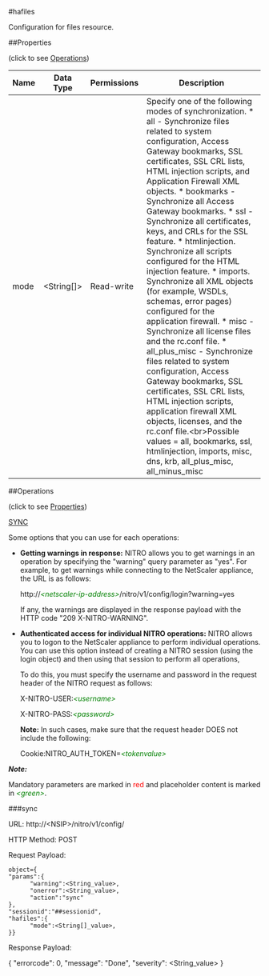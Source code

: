 #hafiles

Configuration for files resource.


##Properties 
<span>(click to see [Operations](#operations))</span>


<table><thead><tr><th>Name</th><th> Data Type</th><th> Permissions</th><th>Description</th></tr></thead><tbody><tr><td>mode</td><td>&lt;String[]></td><td>Read-write</td><td>Specify one of the following modes of synchronization. * all - Synchronize files related to system configuration, Access Gateway bookmarks, SSL certificates, SSL CRL lists, HTML injection scripts, and Application Firewall XML objects. * bookmarks - Synchronize all Access Gateway bookmarks. * ssl - Synchronize all certificates, keys, and CRLs for the SSL feature. * htmlinjection. Synchronize all scripts configured for the HTML injection feature. * imports. Synchronize all XML objects (for example, WSDLs, schemas, error pages) configured for the application firewall. * misc - Synchronize all license files and the rc.conf file. * all_plus_misc - Synchronize files related to system configuration, Access Gateway bookmarks, SSL certificates, SSL CRL lists, HTML injection scripts, application firewall XML objects, licenses, and the rc.conf file.&lt;br>Possible values = all, bookmarks, ssl, htmlinjection, imports, misc, dns, krb, all_plus_misc, all_minus_misc</td><tr></tbody></table>
##Operations 
<span>(click to see [Properties](#properties))</span>


[SYNC](#sync)


Some options that you can use for each operations:
<ul><li><p><b>Getting warnings in response:</b> NITRO allows you to get warnings in an operation by specifying the "warning" query parameter as "yes". For example, to get warnings while connecting to the NetScaler appliance, the URL is as follows:</p><p>http://<span style="color:green;font-style:italic;">&lt;netscaler-ip-address&gt;</span>/nitro/v1/config/login?warning=yes</p><p>If any, the warnings are displayed in the response payload with the HTTP code "209 X-NITRO-WARNING".</p></li><li><p><b>Authenticated access for individual NITRO operations:</b> NITRO allows you to logon to the NetScaler appliance to perform individual operations. You can use this option instead of creating a NITRO session (using the login object) and then using that session to perform all operations,</p><p>To do this, you must specify the username and password in the request header of the NITRO request as follows:</p><p>X-NITRO-USER:<span style="color:green;font-style:italic;">&lt;username&gt;</span></p><p>X-NITRO-PASS:<span style="color:green;font-style:italic;">&lt;password&gt;</span></p><p><b>Note:</b> In such cases, make sure that the request header DOES not include the following:</p><p>Cookie:NITRO_AUTH_TOKEN=<span style="color:green;font-style:italic;">&lt;tokenvalue&gt;</span></p></li></ul>



***Note:*** 
Mandatory parameters are marked in <span style="color:#FF0000;">red</span> and placeholder content is marked in <span style="color:green;font-style:italic">&lt;green&gt;</span>.

###sync



URL: http://&lt;NSIP&gt;/nitro/v1/config/
HTTP Method: POST
Request Payload: ```object={"params":{      "warning":<String_value>,      "onerror":<String_value>,      "action":"sync"},"sessionid":"##sessionid","hafiles":{      "mode":<String[]_value>,}}```
Response Payload: 
{ "errorcode": 0, "message": "Done", "severity": <String_value> }


